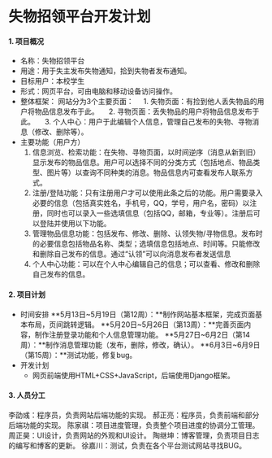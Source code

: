 # 失物招领平台开发计划
#### 1. 项目概况
- 名称：失物招领平台
- 用途：用于失主发布失物通知，拾到失物者发布通知。
- 目标用户：本校学生
- 形式：网页平台，可由电脑和移动设备访问操作。
- 整体框架：
	网站分为3个主要页面：
&nbsp;&nbsp;&nbsp;&nbsp;1. 失物页面：有捡到他人丢失物品的用户将物品信息发布于此。
&nbsp;&nbsp;&nbsp;&nbsp;2. 寻物页面：丢失物品的用户将物品信息发布于此。
&nbsp;&nbsp;&nbsp;&nbsp;3. 个人中心：用户于此编辑个人信息，管理自己发布的失物、寻物消息（修改、删除等）。
- 主要功能（用户方）
	1. 信息浏览、检索功能：在失物、寻物页面，以时间逆序（消息从新到旧）显示发布的物品信息。用户可以选择不同的分类方式（包括地点、物品类型、图片等）以查询不同种类的消息。物品信息内可查看发布人联系方式。
	2. 注册/登陆功能：只有注册用户才可以使用此条之后的功能。用户需要录入必要的信息（包括真实姓名，手机号，QQ，学号，用户名，密码）以注册，同时也可以录入一些选填信息（包括QQ，邮箱，专业等）。注册后可以登陆并使用以下功能。
	3. 管理物品信息功能：包括发布、修改、删除、认领失物/寻物信息。发布时的必要信息包括物品名称、类型；选填信息包括地点、时间等。只能修改和删除自己发布的信息。通过“认领”可以向消息发布者发送信息
	4. 个人中心功能：可以在个人中心编辑自己的信息；可以查看、修改和删除自己发布的信息。
#### 2. 项目计划
- 时间安排
**5月13日~5月19日（第12周）：**制作网站基本框架，完成页面基本布局，页间跳转逻辑。
**5月20日~5月26日（第13周）：**完善页面内容，制作注册登录功能和个人信息管理功能。
**5月27日~6月2日（第14周）：**制作消息管理功能（发布，删除，修改，确认）。
**6月3日~6月9日（第15周）：**测试功能，修复bug。
- 开发计划
	- 网页前端使用HTML+CSS+JavaScript，后端使用Django框架。
#### 3. 人员分工
李劭彧：程序员，负责网站后端功能的实现。
郝正亮：程序员，负责前端和部分后端功能的实现。
陈家祺：项目进度管理，负责整个项目进度的协调分工管理。
周正昊：UI设计，负责网站的外观和UI设计。
陶继坤：博客管理，负责项目日志的编写和博客的更新。
徐嘉川：测试，负责在各个平台测试网站寻找BUG。
